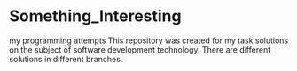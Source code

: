 # Something_Interesting
my programming attempts
This repository was created for my task solutions on the subject of software development technology.
There are different solutions in different branches.
